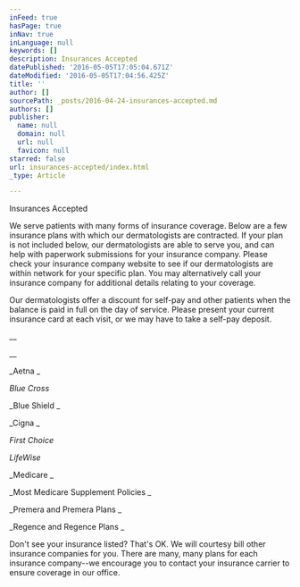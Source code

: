 ```yaml
---
inFeed: true
hasPage: true
inNav: true
inLanguage: null
keywords: []
description: Insurances Accepted
datePublished: '2016-05-05T17:05:04.671Z'
dateModified: '2016-05-05T17:04:56.425Z'
title: ''
author: []
sourcePath: _posts/2016-04-24-insurances-accepted.md
authors: []
publisher:
  name: null
  domain: null
  url: null
  favicon: null
starred: false
url: insurances-accepted/index.html
_type: Article

---
```

Insurances Accepted

We serve patients with many forms of insurance coverage. Below are a few insurance plans with which our dermatologists are contracted. If your plan is not included below, our dermatologists are able to serve you, and can help with paperwork submissions for your insurance company. Please check your insurance company website to see if our dermatologists are within network for your specific plan. You may alternatively call your insurance company for additional details relating to your coverage. 

Our dermatologists offer a discount for self-pay and other patients when the balance is paid in full on the day of service. Please present your current insurance card at each visit, or we may have to take a self-pay deposit.

__

__

_Aetna _

_Blue Cross_

_Blue Shield _

_Cigna _

_First Choice_

_LifeWise_

_Medicare _

_Most Medicare Supplement Policies _

_Premera and Premera Plans _

_Regence and Regence Plans _

Don't see your insurance listed? That's OK. We will courtesy bill other insurance companies for you. There are many, many plans for each insurance company--we encourage you to contact your insurance carrier to ensure coverage in our office.